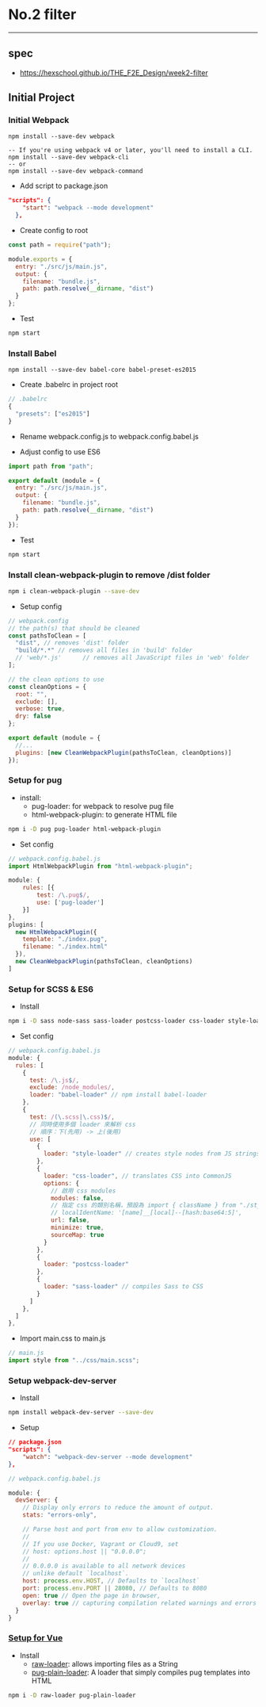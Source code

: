# No.2 filter

---

## spec

- https://hexschool.github.io/THE_F2E_Design/week2-filter

## Initial Project

### Initial Webpack

```shell
npm install --save-dev webpack

-- If you're using webpack v4 or later, you'll need to install a CLI.
npm install --save-dev webpack-cli
-- or
npm install --save-dev webpack-command
```

- Add script to package.json

```json
"scripts": {
    "start": "webpack --mode development"
  },
```

- Create config to root

```js
const path = require("path");

module.exports = {
  entry: "./src/js/main.js",
  output: {
    filename: "bundle.js",
    path: path.resolve(__dirname, "dist")
  }
};
```

- Test

```sh
npm start
```

### Install Babel

```shell
npm install --save-dev babel-core babel-preset-es2015
```

- Create .babelrc in project root

```js
// .babelrc
{
  "presets": ["es2015"]
}
```

- Rename webpack.config.js to webpack.config.babel.js

- Adjust config to use ES6

```js
import path from "path";

export default (module = {
  entry: "./src/js/main.js",
  output: {
    filename: "bundle.js",
    path: path.resolve(__dirname, "dist")
  }
});
```

- Test

```sh
npm start
```

### Install clean-webpack-plugin to remove /dist folder

```sh
npm i clean-webpack-plugin --save-dev
```

- Setup config

```js
// webpack.config
// the path(s) that should be cleaned
const pathsToClean = [
  "dist", // removes 'dist' folder
  "build/*.*" // removes all files in 'build' folder
  // 'web/*.js'      // removes all JavaScript files in 'web' folder
];

// the clean options to use
const cleanOptions = {
  root: "",
  exclude: [],
  verbose: true,
  dry: false
};

export default (module = {
  //...
  plugins: [new CleanWebpackPlugin(pathsToClean, cleanOptions)]
});
```

### Setup for pug

- install:
  - pug-loader: for webpack to resolve pug file
  - html-webpack-plugin: to generate HTML file

```sh
npm i -D pug pug-loader html-webpack-plugin
```

- Set config

```js
// webpack.config.babel.js
import HtmlWebpackPlugin from "html-webpack-plugin";

module: {
    rules: [{
        test: /\.pug$/,
        use: ['pug-loader']
    }]
},
plugins: [
  new HtmlWebpackPlugin({
    template: "./index.pug",
    filename: "./index.html"
  }),
  new CleanWebpackPlugin(pathsToClean, cleanOptions)
]
```

### Setup for SCSS & ES6

- Install

```sh
npm i -D sass node-sass sass-loader postcss-loader css-loader style-loader babel-loader
```

- Set config

```js
// webpack.config.babel.js
module: {
  rules: [
    {
      test: /\.js$/,
      exclude: /node_modules/,
      loader: "babel-loader" // npm install babel-loader
    },
    {
      test: /(\.scss|\.css)$/,
      // 同時使用多個 loader 來解析 css
      // 順序：下(先用) -> 上(後用)
      use: [
        {
          loader: "style-loader" // creates style nodes from JS strings
        },
        {
          loader: "css-loader", // translates CSS into CommonJS
          options: {
            // 啟用 css modules
            modules: false,
            // 指定 css 的類別名稱，預設為 import { className } from "./style.css" 的 className
            // localIdentName: '[name]__[local]--[hash:base64:5]',
            url: false,
            minimize: true,
            sourceMap: true
          }
        },
        {
          loader: "postcss-loader"
        },
        {
          loader: "sass-loader" // compiles Sass to CSS
        }
      ]
    },
  ]
},
```

- Import main.css to main.js

```js
// main.js
import style from "../css/main.scss";
```

### Setup webpack-dev-server

- Install

```sh
npm install webpack-dev-server --save-dev
```

- Setup

```json
// package.json
"scripts": {
    "watch": "webpack-dev-server --mode development"
},
```

```js
// webpack.config.babel.js

module: {
  devServer: {
    // Display only errors to reduce the amount of output.
    stats: "errors-only",

    // Parse host and port from env to allow customization.
    //
    // If you use Docker, Vagrant or Cloud9, set
    // host: options.host || "0.0.0.0";
    //
    // 0.0.0.0 is available to all network devices
    // unlike default `localhost`.
    host: process.env.HOST, // Defaults to `localhost`
    port: process.env.PORT || 28080, // Defaults to 8080
    open: true // Open the page in browser,
    overlay: true // capturing compilation related warnings and errors
  }
}
```

### [Setup for Vue](https://vue-loader.vuejs.org/guide/pre-processors.html)

- Install
  - [raw-loader](https://github.com/webpack-contrib/raw-loader): allows importing files as a String
  - [pug-plain-loader](https://github.com/yyx990803/pug-plain-loader): A loader that simply compiles pug templates into HTML

```sh
npm i -D raw-loader pug-plain-loader
```
